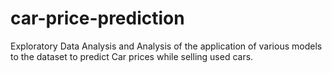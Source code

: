 # car-price-prediction
Exploratory Data Analysis and Analysis of the application of various models to the dataset to predict Car prices while selling used cars.
